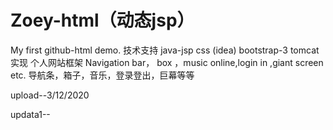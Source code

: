 # Zoey-html（动态jsp）
My first github-html demo.
技术支持
  java-jsp css (idea)
  bootstrap-3
  tomcat
实现
  个人网站框架
   Navigation bar， box ，music online,login in ,giant screen etc.
   导航条，箱子，音乐，登录登出，巨幕等等
 
 
upload--3/12/2020



updata1--


